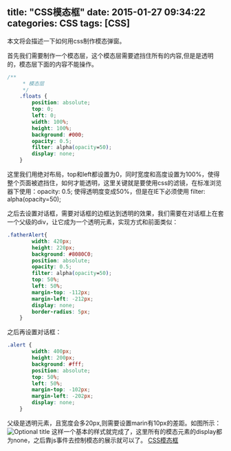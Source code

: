 title: "CSS模态框"
date: 2015-01-27 09:34:22
categories: CSS
tags: [CSS]
---
本文将会描述一下如何用css制作模态弹窗。
<!--more-->
首先我们需要制作一个模态层，这个模态层需要遮挡住所有的内容,但是是透明的，模态层下面的内容不能操作。
```css
/**
     * 模态层
     */
    .floats {
        position: absolute;
        top: 0;
        left: 0;
        width: 100%;
        height: 100%;
        background: #000;
        opacity: 0.5;
        filter: alpha(opacity=50);
        display: none;
    }
```
这里我们用绝对布局，top和left都设置为0，同时宽度和高度设置为100%，使得整个页面被遮挡住，如何才能透明，这里关键就是要使用css的滤镜，在标准浏览器下使用：opacity: 0.5;  使得透明度变成50%，但是在IE下必须使用 filter: alpha(opacity=50);

之后去设置对话框，需要对话框的边框达到透明的效果，我们需要在对话框上在套一个父级的div，让它成为一个透明元素，实现方式和前面类似：
```css
.fatherAlert{
    	width: 420px;
        height: 220px;
        background: #8080C0;
        position: absolute;
        opacity: 0.5;
        filter: alpha(opacity=50);
        top: 50%;
        left: 50%;
        margin-top: -112px;
        margin-left: -212px;
        display: none;
        border-radius: 5px;
    }
```
之后再设置对话框：
```css
.alert {
        width: 400px;
        height: 200px;
        background: #fff;
        position: absolute;
        top: 50%;
        left: 50%;
        margin-top: -102px;
        margin-left: -202px;
        display: none;
    }
```
父级是透明元素，且宽度会多20px,则需要设置marin有10px的差距。如图所示：
![](/image/2015-1/5.jpg "Optional title")
这样一个基本的样式就完成了，这里所有的模态元素的display都为none，之后靠js事件去控制模态的展示就可以了。
[CSS模态框](/example/2015-1/CSS模态框/main.html)